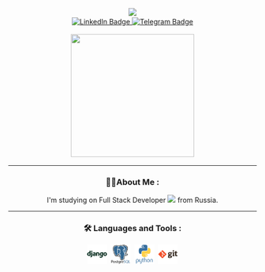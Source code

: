 <div id="header" align="center">
  <img src="https://media.giphy.com/media/mJzKn0z9GGkkjRhrI5/giphy.gif" width="100"/>
  <div id="badges">
  <a href="https://vk.com/trudyaga85">
    <img src="https://img.shields.io/badge/вконтакте-blue?style=for-the-badge&logo=VK&logoColor=white" alt="LinkedIn Badge"/>
  </a>
  <a href="https://t.me/GolbanEF">
    <img src="https://img.shields.io/badge/Telegram-blue?style=for-the-badge&logo=telegram&logoColor=white" alt="Telegram Badge"/>
  </a>
  <div id="badges">
  <img src="https://komarev.com/ghpvc/?username=GolbanEF&style=flat-square&color=blue" alt=""/>
</div>
</div>

<div align="center">
  <img src="https://media.giphy.com/media/L8K62iTDkzGX6/giphy.gif" width="250" height="250"/>
</div>
  
---
  
### :man_technologist:About Me :
  
I'm studying on Full Stack Developer <img src="https://media.giphy.com/media/WUlplcMpOCEmTGBtBW/giphy.gif" width="30"> from Russia.

---

### :hammer_and_wrench: Languages and Tools :
<div>
  <img src="https://github.com/devicons/devicon/blob/master/icons/django/django-plain-wordmark.svg" title="Django" alt="Django" width="40" height="40"/>&nbsp;
  <img src="https://github.com/devicons/devicon/blob/master/icons/postgresql/postgresql-original-wordmark.svg" title="PostgreSQL" alt="PostgreSQL" width="40" height="40"/>&nbsp;
  <img src="https://github.com/devicons/devicon/blob/master/icons/python/python-original-wordmark.svg" title="Python" alt="Python" width="40" height="40"/>&nbsp;
  <img src="https://github.com/devicons/devicon/blob/master/icons/git/git-original-wordmark.svg" title="Git" **alt="Git" width="40" height="40"/>
</div>
